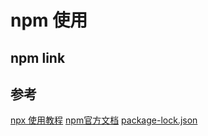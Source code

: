 # npm 使用
## npm link

## 参考
[npx 使用教程](http://www.ruanyifeng.com/blog/2019/02/npx.html)
[npm官方文档](https://docs.npmjs.com/)
[package-lock.json](https://www.jianshu.com/p/818833b2dd5a)